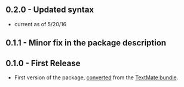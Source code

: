 ## 0.2.0 - Updated syntax
* current as of 5/20/16

## 0.1.1 - Minor fix in the package description

## 0.1.0 - First Release
* First version of the package, [converted](http://flight-manual.atom.io/hacking-atom/sections/converting-from-textmate/)
  from the [TextMate bundle](https://github.com/chapel-lang/chapel-tmbundle).
